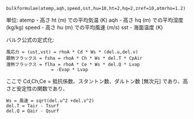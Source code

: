 ```
bulkformulae(atemp,aqh,speed,sst,hu=10,ht=2,hq=2,zref=10,atmrho=1.2)
```

単位: atemp  - 高さ ht (m) での平均気温 (K)  aqh    - 高さ hq (m) での平均湿度 (kg/kg) speed  - 高さ hu (m) での平均風速 (m/s)     sst    - 海面温度 (K)

バルク公式の定式化:

```
風応力 = (ust,vst) = rhoA * Cd * Ws * (del.u,del.v)
顕熱フラックス = fsha = rhoA * Ch * Ws * del.T * CpAir
潜熱フラックス = flha = rhoA * Ce * Ws * del.Q * Lvap
                 = -Evap * Lvap
```

ここで Cd,Ch,Ce = 抵抗係数、スタントン数、ダルトン数 [無次元] であり、高さと安定性の関数であり、

```
Ws = 風速 = sqrt(del.u^2 +del.v^2)
del.T = Tair - Tsurf
del.Q = Qair - Qsurf
```
